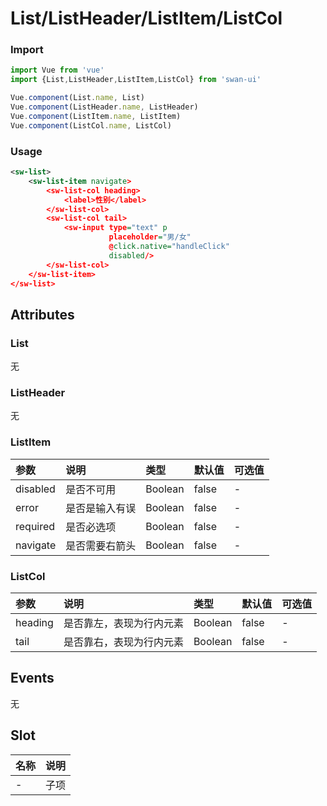 # List/ListHeader/ListItem/ListCol

### Import
```javascript
import Vue from 'vue'
import {List,ListHeader,ListItem,ListCol} from 'swan-ui'

Vue.component(List.name, List)
Vue.component(ListHeader.name, ListHeader)
Vue.component(ListItem.name, ListItem)
Vue.component(ListCol.name, ListCol)
```

### Usage
```xml
<sw-list>
    <sw-list-item navigate>
        <sw-list-col heading>
            <label>性别</label>
        </sw-list-col>
        <sw-list-col tail>
            <sw-input type="text" p
                      placeholder="男/女"
                      @click.native="handleClick"
                      disabled/>
        </sw-list-col>
    </sw-list-item>
</sw-list>
```
## Attributes
### List
无

### ListHeader
无

### ListItem

|参数|说明|类型|默认值|可选值
|:--|:--|:--|:--|:--|
|disabled|是否不可用|Boolean|false|-
|error|是否是输入有误|Boolean|false|-
|required|是否必选项|Boolean|false|-
|navigate|是否需要右箭头|Boolean|false|-

### ListCol

|参数|说明|类型|默认值|可选值
|:--|:--|:--|:--|:--|
|heading|是否靠左，表现为行内元素|Boolean|false|-
|tail|是否靠右，表现为行内元素|Boolean|false|-


## Events

无


## Slot

|名称|说明
|:--|:--|
|-|子项